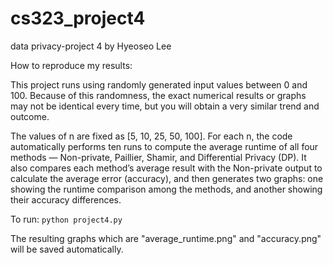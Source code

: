 # cs323_project4

data privacy-project 4 by Hyeoseo Lee

How to reproduce my results:

This project runs using randomly generated input values between 0 and 100. Because of this randomness, the exact numerical results or graphs may not be identical every time, but you will obtain a very similar trend and outcome.

The values of n are fixed as [5, 10, 25, 50, 100].
For each n, the code automatically performs ten runs to compute the average runtime of all four methods — Non-private, Paillier, Shamir, and Differential Privacy (DP).
It also compares each method’s average result with the Non-private output to calculate the average error (accuracy), and then generates two graphs: one showing the runtime comparison among the methods, and another showing their accuracy differences.

To run: `python project4.py`

The resulting graphs which are "average_runtime.png" and "accuracy.png" will be saved automatically.